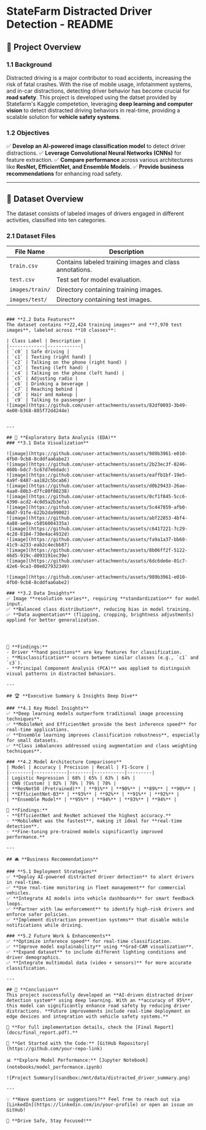 # **StateFarm Distracted Driver Detection - README**

## 🚀 **Project Overview**

### **1.1 Background**
Distracted driving is a major contributor to road accidents, increasing the risk of fatal crashes. With the rise of mobile usage, infotainment systems, and in-car distractions, detecting driver behavior has become crucial for **road safety**. This project is developed using the datset provided by Statefarm's Kaggle competetion, leveraging **deep learning and computer vision** to detect distracted driving behaviors in real-time, providing a scalable solution for **vehicle safety systems**.

### **1.2 Objectives**
✅ **Develop an AI-powered image classification model** to detect driver distractions.
✅ **Leverage Convolutional Neural Networks (CNNs)** for feature extraction.
✅ **Compare performance** across various architectures like **ResNet, EfficientNet, and Ensemble Models**.
✅ **Provide business recommendations** for enhancing road safety.

---

## 📂 **Dataset Overview**

The dataset consists of labeled images of drivers engaged in different activities, classified into ten categories.

### **2.1 Dataset Files**

| File Name | Description |
|-----------|-------------|
| `train.csv` | Contains labeled training images and class annotations. |
| `test.csv` | Test set for model evaluation. |
| `images/train/` | Directory containing training images. |
| `images/test/` | Directory containing test images. |

```

### **2.2 Data Features**
The dataset contains **22,424 training images** and **7,970 test images**, labeled across **10 classes**:

| Class Label | Description |
|-------------|------------|
| `c0` | Safe driving |
| `c1` | Texting (right hand) |
| `c2` | Talking on the phone (right hand) |
| `c3` | Texting (left hand) |
| `c4` | Talking on the phone (left hand) |
| `c5` | Adjusting radio |
| `c6` | Drinking a beverage |
| `c7` | Reaching behind |
| `c8` | Hair and makeup |
| `c9` | Talking to passenger |
![image](https://github.com/user-attachments/assets/82df0093-3b49-4e00-b368-885f72d4244e)


---

## 🔎 **Exploratory Data Analysis (EDA)**
### **3.1 Data Visualization**

![image](https://github.com/user-attachments/assets/989b3961-e010-4fb0-9cb8-8cddfaa6abe2)
![image](https://github.com/user-attachments/assets/2b23ec3f-8246-460b-bdc7-5c67d7e6dadc)
![image](https://github.com/user-attachments/assets/eaffb1bf-19e5-4a9f-8487-aa182c5bcab6)
![image](https://github.com/user-attachments/assets/d0b29433-26ae-4aa0-80b3-d7fc80f08238)
![image](https://github.com/user-attachments/assets/0cf1f845-5cc6-4390-acd2-4c0d5a2b3efa)
![image](https://github.com/user-attachments/assets/5c447859-afb0-46d7-91fe-622b2da99002)
![image](https://github.com/user-attachments/assets/abf22853-4bf4-4a88-ae9a-c5856004335a)
![image](https://github.com/user-attachments/assets/c6417221-7c29-4c28-8184-730e4ac4932d)
![image](https://github.com/user-attachments/assets/fa9a1a37-bb60-41c9-a233-eab2c4ecbb87)
![image](https://github.com/user-attachments/assets/8b06ff2f-5122-46d5-919c-d093191ec39e)
![image](https://github.com/user-attachments/assets/6dc6de6e-01c7-42e6-9ca3-00e027932349)

![image](https://github.com/user-attachments/assets/989b3961-e010-4fb0-9cb8-8cddfaa6abe2)

### **3.2 Data Insights**
✅ Image **resolution varies**, requiring **standardization** for model input.
✅ **Balanced class distribution**, reducing bias in model training.
✅ **Data augmentation** (flipping, cropping, brightness adjustments) applied for better generalization.




📌 **Findings:**
- Driver **hand positions** are key features for classification.
- **Misclassification** occurs between similar classes (e.g., `c1` and `c3`).
- **Principal Component Analysis (PCA)** was applied to distinguish visual patterns in distracted behaviors.

---

## 🏆 **Executive Summary & Insights Deep Dive**

### **4.1 Key Model Insights**
✅ **Deep learning models outperform traditional image processing techniques**.
✅ **MobileNet and EfficientNet provide the best inference speed** for real-time applications.
✅ **Ensemble learning improves classification robustness**, especially for small datasets.
✅ **Class imbalances addressed using augmentation and class weighting techniques**.

### **4.2 Model Architecture Comparisons**
| Model | Accuracy | Precision | Recall | F1-Score |
|--------|------------|--------|-----------|---------|
| Logistic Regression | 68% | 65% | 63% | 64% |
| CNN (Custom) | 82% | 78% | 79% | 78% |
| **ResNet50 (Pretrained)** | **91%** | **90%** | **89%** | **90%** |
| **EfficientNet-B3** | **93%** | **92%** | **91%** | **92%** |
| **Ensemble Model** | **95%** | **94%** | **93%** | **94%** |

📌 **Findings:**
- **EfficientNet and ResNet achieved the highest accuracy.**
- **MobileNet was the fastest**, making it ideal for **real-time detection**.
- **Fine-tuning pre-trained models significantly improved performance.**

---

## 🚘 **Business Recommendations**

### **5.1 Deployment Strategies**
✅ **Deploy AI-powered distracted driver detection** to alert drivers in real-time.
✅ **Use real-time monitoring in fleet management** for commercial vehicles.
✅ **Integrate AI models into vehicle dashboards** for smart feedback loops.
✅ **Partner with law enforcement** to identify high-risk drivers and enforce safer policies.
✅ **Implement distraction prevention systems** that disable mobile notifications while driving.

### **5.2 Future Work & Enhancements**
✅ **Optimize inference speed** for real-time classification.
✅ **Improve model explainability** using **Grad-CAM visualization**.
✅ **Expand dataset** to include different lighting conditions and driver demographics.
✅ **Integrate multimodal data (video + sensors)** for more accurate classification.

---

## 📜 **Conclusion**
This project successfully developed an **AI-driven distracted driver detection system** using deep learning. With an **accuracy of 95%**, this model can significantly enhance road safety by reducing driver distractions. **Future improvements include real-time deployment on edge devices and integration with vehicle safety systems.**

📌 **For full implementation details, check the [Final Report](docs/final_report.pdf).**

🚀 **Get Started with the Code:** [GitHub Repository](https://github.com/your-repo-link)

📊 **Explore Model Performance:** [Jupyter Notebook](notebooks/model_performance.ipynb)

![Project Summary](sandbox:/mnt/data/distracted_driver_summary.png)

---

💡 **Have questions or suggestions?** Feel free to reach out via [LinkedIn](https://linkedin.com/in/your-profile) or open an issue on GitHub!

🚗 **Drive Safe, Stay Focused!**

